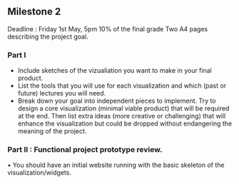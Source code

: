 ## Milestone 2

Deadline : Friday 1st May, 5pm
10% of the final grade
Two A4 pages describing the project goal.

### Part I
* Include sketches of the vizualiation you want to make in your final product.
* List the tools that you will use for each visualization and which (past or future) lectures you will need.
* Break down your goal into independent pieces to implement. Try to design a core visualization (minimal viable product) that will be required at the end. Then list extra ideas (more creative or challenging) that will enhance the visualization but could be dropped without endangering the meaning of the project.

### Part II : Functional project prototype review.
• You should have an initial website running with the basic skeleton of the
visualization/widgets.